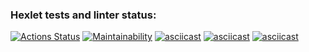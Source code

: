 ### Hexlet tests and linter status:
[![Actions Status](https://github.com/maaladina/frontend-project-lvl1/workflows/hexlet-check/badge.svg)](https://github.com/maaladina/frontend-project-lvl1/actions)
[![Maintainability](https://api.codeclimate.com/v1/badges/0af247754e72cfb3a032/maintainability)](https://codeclimate.com/github/maaladina/frontend-project-lvl1/maintainability)
[![asciicast](https://asciinema.org/a/IWn7wjMXtYFUA4yOsSyz2xaJT.svg)](https://asciinema.org/a/IWn7wjMXtYFUA4yOsSyz2xaJT)
[![asciicast](https://asciinema.org/a/WZzIHZXKlEEvi8zxJnW5ku7Wb.svg)](https://asciinema.org/a/WZzIHZXKlEEvi8zxJnW5ku7Wb)
[![asciicast](https://asciinema.org/a/x07JUf0JyLGPoNu3KLKAk7EgR.svg)](https://asciinema.org/a/x07JUf0JyLGPoNu3KLKAk7EgR)
